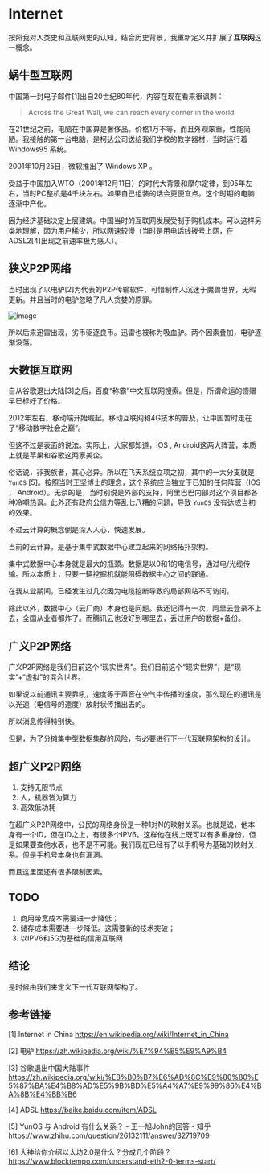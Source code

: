 # Internet


按照我对人类史和互联网史的认知，结合历史背景，我重新定义并扩展了**互联网**这一概念。

## 蜗牛型互联网

中国第一封电子邮件[1]出自20世纪80年代，内容在现在看来很讽刺：

> Across the Great Wall, we can reach every corner in the world

在21世纪之前，电脑在中国算是奢侈品。价格1万不等，而且外观笨重，性能简陋。我接触的第一台电脑，是柯达公司送给我们学校的教学器材，当时运行着 Windows95 系统。

2001年10月25日，微软推出了 Windows XP 。

受益于中国加入WTO（2001年12月11日）的时代大背景和摩尔定律，到05年左右，当时PC整机是4千块左右。如果自己组装的话会更便宜点。这个时期的电脑逐渐中产化。

因为经济基础决定上层建筑。中国当时的互联网发展受制于购机成本。可以这样另类地理解，因为用户稀少，所以网速较慢（当时是用电话线拨号上网，在ADSL2[4]出现之前速率极为感人）。

## 狭义P2P网络

当时出现了以电驴[2]为代表的P2P传输软件，可惜制作人沉迷于魔兽世界，无暇更新。并且当时的电驴忽略了凡人贪婪的原罪。

![image](E6D4725F10F5487D964BD4D5750ACE8F)                                        

所以后来迅雷出现，劣币驱逐良币。迅雷也被称为吸血驴。两个因素叠加，电驴逐渐没落。

## 大数据互联网

自从谷歌退出大陆[3]之后，百度“称霸”中文互联网搜索。但是，所谓命运的馈赠早已标好了价格。

2012年左右，移动端开始崛起。移动互联网和4G技术的普及，让中国暂时走在了“移动数字社会之巅”。

但这不过是表面的说法。实际上，大家都知道，IOS , Android这两大阵营，本质上就是苹果和谷歌这两家美企。

俗话说，非我族者，其心必异。所以在飞天系统立项之初，其中的一大分支就是 `YunOS` [5]。按照当时王坚博士的理念，这个系统应当独立于已知的任何阵营（IOS ， Android）。无奈的是，当时别说是外部的支持，阿里巴巴内部对这个项目都各种冷嘲热讽。此外还有政府公信力等乱七八糟的问题，导致 `YunOS` 没有达成当初的效果。

不过云计算的概念倒是深入人心，快速发展。

当前的云计算，是基于集中式数据中心建立起来的网络拓扑架构。

集中式数据中心本身就是最大的瓶颈。数据是以0和1的电信号，通过电/光缆传输。所以本质上，只要一辆挖掘机就能阻碍数据中心之间的联通。

在我从业期间，已经发生过几次因为电缆挖断导致的局部网站不可访问。

除此以外，数据中心（云厂商）本身也是问题。我还记得有一次，阿里云登录不上去，全国从业者都炸了。而腾讯云也没好到哪里去，丢过用户的数据+备份。

## 广义P2P网络

广义P2P网络是我们目前这个“现实世界”。我们目前这个“现实世界”，是“现实”+“虚拟”的混合世界。

如果说以前通讯主要靠吼，速度等于声音在空气中传播的速度，那么现在的通讯是以光速（电信号的速度）放射状传播出去的。

所以消息传得特别快。

但是，为了分摊集中型数据集群的风险，有必要进行下一代互联网架构的设计。

## 超广义P2P网络

1. 支持无限节点
2. 人，机器皆为算力
3. 高效低功耗

在超广义P2P网络中，公民的网络身份是一种1对N的映射关系。也就是说，他本身有一个ID，但在ID之上，有很多个IPV6。这样他在线上既可以有多重身份，但是如果要查他水表，也不是不可能。我们现在已经有了以手机号为基础的映射关系。但是手机号本身也有漏洞。

而且这里面还有很多限制因素。

## TODO

1. 商用带宽成本需要进一步降低；
2. 储存成本需要进一步降低。这需要新的技术突破；
3. 以IPV6和5G为基础的信用互联网

## 结论

是时候由我们来定义下一代互联网架构了。


## 参考链接

[1]
Internet in China
https://en.wikipedia.org/wiki/Internet_in_China

[2]
电驴
https://zh.wikipedia.org/wiki/%E7%94%B5%E9%A9%B4

[3]
谷歌退出中国大陆事件
https://zh.wikipedia.org/wiki/%E8%B0%B7%E6%AD%8C%E9%80%80%E5%87%BA%E4%B8%AD%E5%9B%BD%E5%A4%A7%E9%99%86%E4%BA%8B%E4%BB%B6

[4]
ADSL
https://baike.baidu.com/item/ADSL

[5]
YunOS 与 Android 有什么关系？ - 王一旭John的回答 - 知乎
https://www.zhihu.com/question/26132111/answer/32719709

[6]
大神给你介绍以太坊2.0是什么？分成几个阶段？
https://www.blocktempo.com/understand-eth2-0-terms-start/
